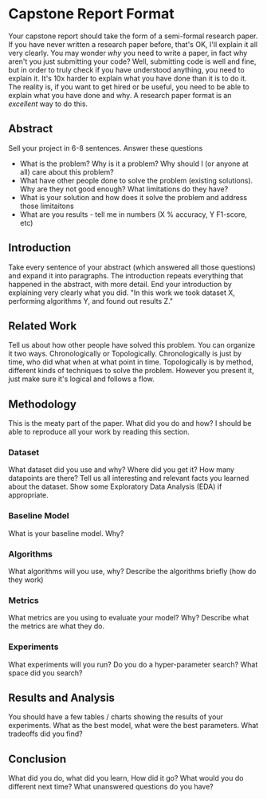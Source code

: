 # Capstone Report Format

Your capstone report should take the form of a semi-formal research paper. If you have never written a research paper before, that's OK, I'll explain it all very clearly. You may wonder *why* you need to write a paper, in fact why aren't you just submitting your code? Well, submitting code is well and fine, but in order to truly check if you have understood anything, you need to explain it. It's 10x harder to explain what you have done than it is to do it. The reality is, if you want to get hired or be useful, you need to be able to explain what you have done and why.  A research paper format is an *excellent* way to do this.


## Abstract

Sell your project in 6-8 sentences.  Answer these questions
* What is the problem? Why is it a problem? Why should I (or anyone at all) care about this problem? 
* What have other people done to solve the problem (existing solutions). Why are they not good enough? What limitations do they have?
* What is your solution and how does it solve the problem and address those limitaitons
* What are you results - tell me in numbers (X % accuracy, Y F1-score, etc)

## Introduction

Take every sentence of your abstract (which answered all those questions) and expand it into paragraphs. The introduction repeats everything that happened in the abstract, with more detail. End your introduction by explaining very clearly what you did. "In this work we took dataset X, performing algorithms Y, and found out results Z."

## Related Work

Tell us about how other people have solved this problem. You can organize it two ways. Chronologically or Topologically.  Chronologically is just by time, who did what when at what point in time. Topologically is by method, different kinds of techniques to solve the problem.  However you present it, just make sure it's logical and follows a flow.

## Methodology

This is the meaty part of the paper. What did you do and how? I should be able to reproduce all your work by reading this section.

### Dataset

What dataset did you use and why? Where did you get it? How many datapoints are there? Tell us all interesting and relevant facts you learned about the dataset. Show some Exploratory Data Analysis (EDA) if appropriate.

### Baseline Model

What is your baseline model. Why?

### Algorithms

What algorithms will you use, why? Describe the algorithms briefly (how do they work)

### Metrics

What metrics are you using to evaluate your model? Why? Describe what the metrics are what they do.

### Experiments

What experiments will you run? Do you do a hyper-parameter search? What space did you search?

## Results and Analysis

You should have a few tables / charts showing the results of your experiments. What as the best model, what were the best parameters.  What tradeoffs did you find?

## Conclusion

What did you do, what did you learn, How did it go? What would you do different next time? What unanswered questions do you have?

